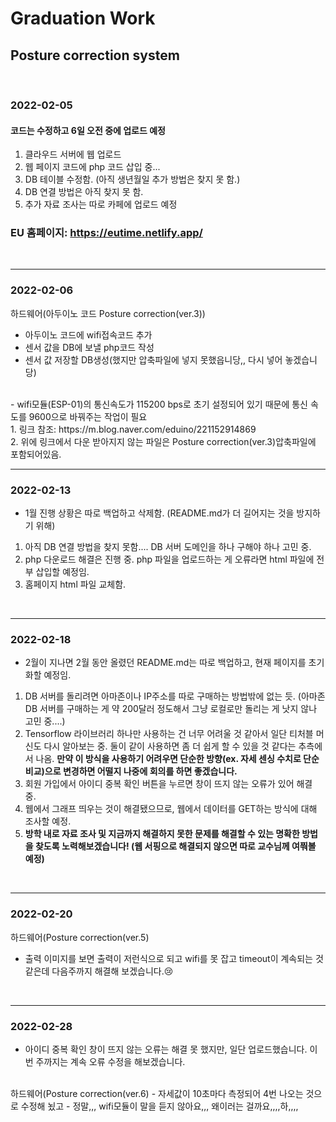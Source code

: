 # Graduation Work

## Posture correction system

<br/>

### 2022-02-05

#### 코드는 수정하고 6일 오전 중에 업로드 예정
1. 클라우드 서버에 웹 업로드
2. 웹 페이지 코드에 php 코드 삽입 중...
3. DB 테이블 수정함. (아직 생년월일 추가 방법은 찾지 못 함.)
4. DB 연결 방법은 아직 찾지 못 함.
5. 추가 자료 조사는 따로 카페에 업로드 예정

### EU 홈페이지: https://eutime.netlify.app/

<br/>

---
### 2022-02-06

하드웨어(아두이노 코드 Posture correction(ver.3))
- 아두이노 코드에 wifi접속코드 추가
- 센서 값을 DB에 보낼 php코드 작성
- 센서 값 저장할 DB생성(했지만 압축파일에 넣지 못했읍니당,, 다시 넣어 놓겠습니당)
<br/>
- wifi모듈(ESP-01)의 통신속도가 115200 bps로 초기 설정되어 있기 때문에 통신 속도를 9600으로 바꿔주는 작업이 필요 </br>
  1. 링크 참조: https://m.blog.naver.com/eduino/221152914869 </br>
  2. 위에 링크에서 다운 받아지지 않는 파일은 Posture correction(ver.3)압축파일에 포함되어있음.


<br/>

---
### 2022-02-13

- 1월 진행 상황은 따로 백업하고 삭제함. (README.md가 더 길어지는 것을 방지하기 위해)
1. 아직 DB 연결 방법을 찾지 못함.... DB 서버 도메인을 하나 구해야 하나 고민 중.
2. php 다운로드 해결은 진행 중. php 파일을 업로드하는 게 오류라면 html 파일에 전부 삽입할 예정임.
3. 홈페이지 html 파일 교체함.


<br/>

---
### 2022-02-18

- 2월이 지나면 2월 동안 올렸던 README.md는 따로 백업하고, 현재 페이지를 초기화할 예정임.

1. DB 서버를 돌리려면 아마존이나 IP주소를 따로 구매하는 방법밖에 없는 듯. (아마존 DB 서버를 구매하는 게 약 200달러 정도해서 그냥 로컬로만 돌리는 게 낫지 않나 고민 중....)
2. Tensorflow 라이브러리 하나만 사용하는 건 너무 어려울 것 같아서 일단 티처블 머신도 다시 알아보는 중. 둘이 같이 사용하면 좀 더 쉽게 할 수 있을 것 같다는 추측에서 나옴. **만약 이 방식을 사용하기 어려우면 단순한 방향(ex. 자세 센싱 수치로 단순 비교)으로 변경하면 어떨지 나중에 회의를 하면 좋겠습니다.**
3. 회원 가입에서 아이디 중복 확인 버튼을 누르면 창이 뜨지 않는 오류가 있어 해결 중.
4. 웹에서 그래프 띄우는 것이 해결됐으므로, 웹에서 데이터를 GET하는 방식에 대해 조사할 예정.
5. **방학 내로 자료 조사 및 지금까지 해결하지 못한 문제를 해결할 수 있는 명확한 방법을 찾도록 노력해보겠습니다! (웹 서핑으로 해결되지 않으면 따로 교수님께 여쭤볼 예정)**


<br/>


---
### 2022-02-20

하드웨어(Posture correction(ver.5)
- 출력 이미지를 보면 출력이 저런식으로 되고 wifi를 못 잡고 timeout이 계속되는 것 같은데 다음주까지 해결해 보겠습니다.😢


<br/>


---
### 2022-02-28

- 아이디 중복 확인 창이 뜨지 않는 오류는 해결 못 했지만, 일단 업로드했습니다. 이번 주까지는 계속 오류 수정을 해보겠습니다.

<br/>
하드웨어(Posture correction(ver.6)
- 자세값이 10초마다 측정되어 4번 나오는 것으로 수정해 뇠고 
- 정말,,, wifi모듈이 말을 듣지 않아요,,, 왜이러는 걸까요,,,,하,,,,

<br/>
